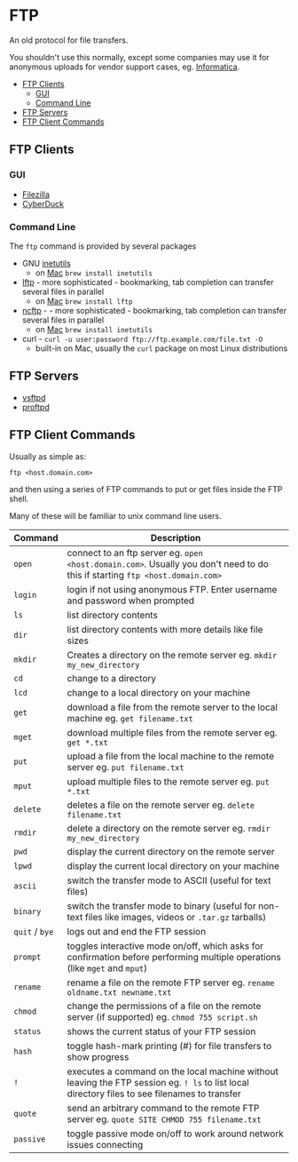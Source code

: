 # FTP

An old protocol for file transfers.

You shouldn't use this normally, except some companies may use it for anonymous uploads for vendor support cases,
eg. [Informatica](informatica.md).

<!-- INDEX_START -->

- [FTP Clients](#ftp-clients)
  - [GUI](#gui)
  - [Command Line](#command-line)
- [FTP Servers](#ftp-servers)
- [FTP Client Commands](#ftp-client-commands)

<!-- INDEX_END -->

## FTP Clients

### GUI

- [Filezilla](https://filezilla-project.org/)
- [CyberDuck](https://cyberduck.io/)

### Command Line

The `ftp` command is provided by several packages

- GNU [inetutils](https://www.gnu.org/software/inetutils/)
  - on [Mac](mac.md) `brew install inetutils`
- [lftp](https://lftp.yar.ru/) - more sophisticated - bookmarking, tab completion
  can transfer several files in parallel
  - on [Mac](mac.md) `brew install lftp`
- [ncftp](https://www.ncftp.com/ncftp/) -  - more sophisticated - bookmarking, tab completion
  can transfer several files in parallel
  - on [Mac](mac.md) `brew install inetutils`
- curl - `curl -u user:password ftp://ftp.example.com/file.txt -O`
  - built-in on Mac, usually the `curl` package on most Linux distributions

## FTP Servers

- [vsftpd](https://security.appspot.com/vsftpd.html)
- [proftpd](http://www.proftpd.org/)

## FTP Client Commands

Usually as simple as:

```shell
ftp <host.domain.com>
```

and then using a series of FTP commands to put or get files inside the FTP shell.

Many of these will be familiar to unix command line users.

| Command        | Description                                                                                                                                   |
|----------------|-----------------------------------------------------------------------------------------------------------------------------------------------|
| `open`         | connect to an ftp server eg. `open <host.domain.com>`. Usually you don't need to do this if starting `ftp <host.domain.com>`                  |
| `login`        | login if not using anonymous FTP. Enter username and password when prompted                                                                   |
| `ls`           | list directory contents                                                                                                                       |
| `dir`          | list directory contents with more details like file sizes                                                                                     |
| `mkdir`        | Creates a directory on the remote server eg. `mkdir my_new_directory`                                                                         |
| `cd`           | change to a directory                                                                                                                         |
| `lcd`          | change to a local directory on your machine                                                                                                   |
| `get`          | download a file from the remote server to the local machine eg. `get filename.txt`                                                            |
| `mget`         | download multiple files from the remote server eg. `get *.txt`                                                                                |
| `put`          | upload a file from the local machine to the remote server eg. `put filename.txt`                                                              |
| `mput`         | upload multiple files to the remote server eg. `put *.txt`                                                                                    |
| `delete`       | deletes a file on the remote server eg. `delete filename.txt`                                                                                 |
| `rmdir`        | delete a directory on the remote server eg. `rmdir my_new_directory`                                                                          |
| `pwd`          | display the current directory on the remote server                                                                                            |
| `lpwd`         | display the current local directory on your machine                                                                                           |
| `ascii`        | switch the transfer mode to ASCII (useful for text files)                                                                                     |
| `binary`       | switch the transfer mode to binary (useful for non-text files like images, videos or `.tar.gz` tarballs)                                      |
| `quit` / `bye` | logs out and end the FTP session                                                                                                              |
| `prompt`       | toggles interactive mode on/off, which asks for confirmation before performing multiple operations (like `mget` and `mput`)                   |
| `rename`       | rename a file on the remote FTP server eg. `rename oldname.txt newname.txt`                                                                   |
| `chmod`        | change the permissions of a file on the remote server (if supported) eg. `chmod 755 script.sh`                                                |
| `status`       | shows the current status of your FTP session                                                                                                  |
| `hash`         | toggle hash-mark printing (#) for file transfers to show progress                                                                             |
| `!`            | executes a command on the local machine without leaving the FTP session eg. `! ls` to list local directory files to see filenames to transfer |
| `quote`        | send an arbitrary command to the remote FTP server eg. `quote SITE CHMOD 755 filename.txt`                                                    |
| `passive`      | toggle passive mode on/off to work around network issues connecting                                                                           |
